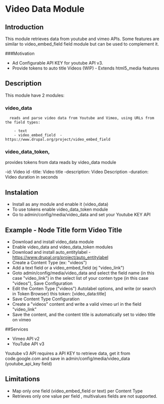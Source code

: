 # Video Data Module

## Introduction

This module retrieves data from youtube and vimeo APIs.
Some features are similar to video_embed_field field module but can be used to complement it.


###Motivation

- Ad Configurable API KEY for youtube API v3.
- Provide tokens to auto title Videos
(WIP) - Extends html5_media features 

## Description
 This module have 2 modules:
 
### video_data 
      reads and parse video data from Youtube and Vimeo, using URLs from the field types:
   
        - text 
        - video_embed_field  - https://www.drupal.org/project/video_embed_field


### video_data_token, 
  provides tokens from data reads by video_data module
  
  -id: Video id
  -title: Video title
  -description: Video Description
  -duration: Video duration in seconds 

## Instalation

  - Install as any module and enable it (video_data)
  - To use tokens enable video_data_token module
  - Go to admin/config/media/video_data and set your Youtube KEY API
  
## Example - Node Title form Video Title

 - Download and install video_data module
 - Enable video_data and video_data_token modules
 - Download and install auto_entitylabel - https://www.drupal.org/project/auto_entitylabel
 - Create a Content Type (ex: "videos") 
 - Add a text field or a  video_embed_field (ej "video_link")
 - Goto admin/config/media/video_data and select the field name (in this case "video_link")
   in the select list of your conten type (in this case "videos"), Save Configuration
 - Edit the Conten Type ("videos") Autolabel options, and write (or search in Token Browser)
   this token: [video_data:title]
 - Save Content Type Configuration
 - Create a  "videos" content and write a valid vimeo url in the field "video_link"
 - Save the content, and the content title is automatically set to video title on vimeo 

##Services

 - Vimeo API v2
 - YouTube API v3 

Youtube v3 API requires a API KEY to retrieve data, get it from code.google.com
and save in admin/config/media/video_data (youtube_api_key field)


## Limitations

- Map only one field (video_embed_field  or text) per Content Type
- Retrieves only one value per field , multivalues fields are not supported.

